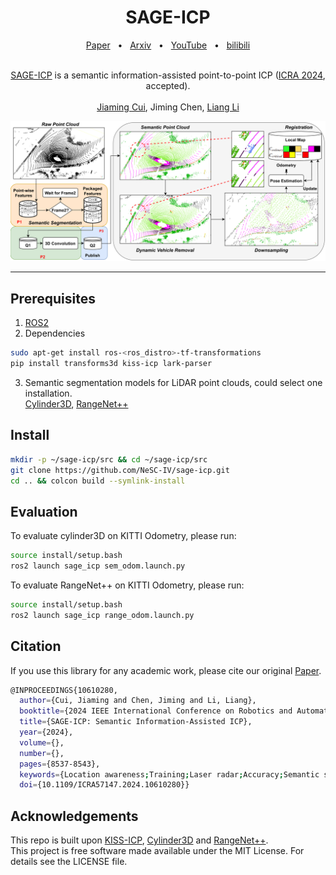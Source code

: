 <div align="center">
    <h1>SAGE-ICP</h1>
    <a href=https://ieeexplore.ieee.org/document/10610280>Paper</a>
    <span>&nbsp;&nbsp;•&nbsp;&nbsp;</span>
    <a href=https://arxiv.org/abs/2310.07237>Arxiv</a>
    <span>&nbsp;&nbsp;•&nbsp;&nbsp;</span>
    <a href=https://www.youtube.com/watch?v=6bXX2PnEjj4>YouTube</a>
    <span>&nbsp;&nbsp;•&nbsp;&nbsp;</span>
    <a href=https://www.bilibili.com/video/BV1BH4y1o7N3/?spm_id_from=333.999.0.0>bilibili</a>
    <br />
    <br />
    
[SAGE-ICP](https://ieeexplore.ieee.org/document/10610280) is a semantic information-assisted point-to-point ICP ([ICRA 2024](https://2024.ieee-icra.org/), accepted).  
  <br />
[Jiaming Cui](https://github.com/shashenyiguang), Jiming Chen, [Liang Li](https://github.com/liangli1990)  

  <p align="center">
    <a href="https://www.youtube.com/watch?v=6bXX2PnEjj4"><img alt="SAGE-ICP Demo" src="figure/pipeline.png"></a>
  </p>
</div>
<hr />

## Prerequisites
1. [ROS2](https://www.ros.org/blog/getting-started/)  
2. Dependencies
```sh
sudo apt-get install ros-<ros_distro>-tf-transformations
pip install transforms3d kiss-icp lark-parser
```
3. Semantic segmentation models for LiDAR point clouds, could select one installation.  
[Cylinder3D](https://github.com/NeSC-IV/cylinder3d_ros2), [RangeNet++](https://github.com/NeSC-IV/RangeNetTrt8) 

## Install
```sh
mkdir -p ~/sage-icp/src && cd ~/sage-icp/src
git clone https://github.com/NeSC-IV/sage-icp.git
cd .. && colcon build --symlink-install
```

## Evaluation
To evaluate cylinder3D on KITTI Odometry, please run:
```sh
source install/setup.bash
ros2 launch sage_icp sem_odom.launch.py
```
To evaluate RangeNet++ on KITTI Odometry, please run:
```sh
source install/setup.bash
ros2 launch sage_icp range_odom.launch.py
```

## Citation

If you use this library for any academic work, please cite our original [Paper](https://ieeexplore.ieee.org/document/10610280).
```sh
@INPROCEEDINGS{10610280,
  author={Cui, Jiaming and Chen, Jiming and Li, Liang},
  booktitle={2024 IEEE International Conference on Robotics and Automation (ICRA)}, 
  title={SAGE-ICP: Semantic Information-Assisted ICP}, 
  year={2024},
  volume={},
  number={},
  pages={8537-8543},
  keywords={Location awareness;Training;Laser radar;Accuracy;Semantic segmentation;Semantics;Pose estimation},
  doi={10.1109/ICRA57147.2024.10610280}}
```



## Acknowledgements
This repo is built upon [KISS-ICP](https://github.com/PRBonn/kiss-icp), [Cylinder3D](https://github.com/xinge008/Cylinder3D) and [RangeNet++](https://github.com/PRBonn/rangenet_lib).  
This project is free software made available under the MIT License. For details see the LICENSE file.